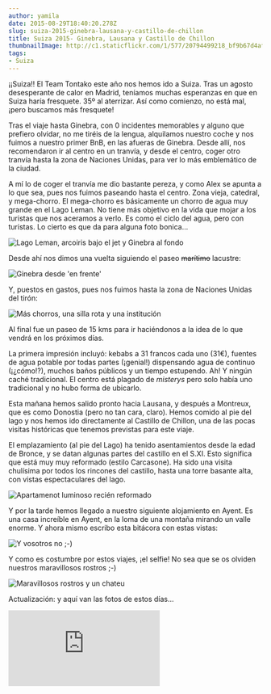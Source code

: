 ```yaml
---
author: yamila
date: 2015-08-29T18:40:20.278Z
slug: suiza-2015-ginebra-lausana-y-castillo-de-chillon
title: Suiza 2015- Ginebra, Lausana y Castillo de Chillon
thumbnailImage: http://c1.staticflickr.com/1/577/20794499218_bf9b67d4af_z.jpg
tags:
- Suiza
---
```


¡¡Suiza!! El Team Tontako este año nos hemos ido a Suiza. Tras un agosto desesperante de calor en Madrid, teníamos muchas esperanzas en que en Suiza haría fresquete. 35º al aterrizar. Así como comienzo, no está mal, ¡pero buscamos más fresquete!

Tras el viaje hasta Ginebra, con 0 incidentes memorables y alguno que prefiero olvidar, no me tiréis de la lengua, alquilamos nuestro coche y nos fuimos a nuestro primer BnB, en las afueras de Ginebra. Desde allí, nos recomendaron ir al centro en un tranvía, y desde el centro, coger otro tranvía hasta la zona de Naciones Unidas, para ver lo más emblemático de la ciudad.

A mí lo de coger el tranvía me dio bastante pereza, y como Alex se apunta a lo que sea, pues nos fuimos paseando hasta el centro. Zona vieja, catedral, y mega-chorro. El mega-chorro es básicamente un chorro de agua muy grande en el Lago Leman. No tiene más objetivo en la vida que mojar a los turistas que nos aceramos a verlo. Es como el ciclo del agua, pero con turistas. Lo cierto es que da para alguna foto bonica...

<img src="http://c1.staticflickr.com/1/577/20794499218_bf9b67d4af_z.jpg" alt="Lago Leman, arcoiris bajo el jet y Ginebra al fondo"/>

Desde ahí nos dimos una vuelta siguiendo el paseo <del>marítimo</del> lacustre:

<img src="http://c1.staticflickr.com/1/608/20795691839_ed64eeba45_z.jpg" title="Ginebra desde 'en frente'" />

Y, puestos en gastos, pues nos fuimos hasta la zona de Naciones Unidas del tirón:

<img src="http://c1.staticflickr.com/1/675/20794358940_b8e9f623c1_z.jpg" alt="Más chorros, una silla rota y una institución" />

Al final fue un paseo de 15 kms para ir haciéndonos a la idea de lo que vendrá en los próximos días.

La primera impresión incluyó: kebabs a 31 francos cada uno (31€), fuentes de agua potable por todas partes (¡genial!) dispensando agua de continuo (¡¿cómo!?), muchos baños públicos y un tiempo estupendo. Ah! Y ningún caché tradicional. El centro está plagado de <em>misterys</em> pero solo había uno tradicional y no hubo forma de ubicarlo.

Esta mañana hemos salido pronto hacia Lausana, y después a Montreux, que es como Donostia (pero no tan cara, claro). Hemos comido al pie del lago y nos hemos ido directamente al Castillo de Chillon, una de las pocas visitas históricas que tenemos previstas para este viaje.

El emplazamiento (al pie del Lago) ha tenido asentamientos desde la edad de Bronce, y se datan algunas partes del castillo en el S.XI. Esto significa que está muy muy reformado (estilo Carcasone). Ha sido una visita chulísima por todos los rincones del castillo, hasta una torre basante alta, con vistas espectaculares del lago.

<img src="http://c2.staticflickr.com/6/5711/20794498618_8f244f620c_z.jpg" alt="Apartamenot luminoso recién reformado" />

Y por la tarde hemos llegado a nuestro siguiente alojamiento en Ayent. Es una casa increíble en Ayent, en la loma de una montaña mirando un valle enorme. Y ahora mismo escribo esta bitácora con estas vistas:

<img src="http://c1.staticflickr.com/1/579/20973407802_869fb4723d_z.jpg" alt="Y vosotros no ;-)" />

Y como es costumbre por estos viajes, ¡el selfie! No sea que se os olviden nuestros maravillosos rostros ;-)

<img src="//c1.staticflickr.com/1/709/20794358730_8c6108361e_z.jpg" alt="Maravillosos rostros y un chateu" />

Actualización: y aquí van las fotos de estos días...

<div class='embed-container'><iframe src='https://www.flickr.com/photos/125687915@N08/albums/72157657503237889/player' frameborder='0' allowfullscreen webkitallowfullscreen mozallowfullscreen oallowfullscreen msallowfullscreen></iframe></div>